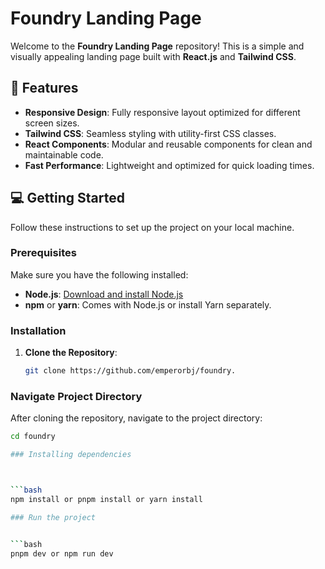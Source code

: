# Foundry Landing Page

Welcome to the **Foundry Landing Page** repository! This is a simple and visually appealing landing page built with **React.js** and **Tailwind CSS**.

## 🚀 Features

- **Responsive Design**: Fully responsive layout optimized for different screen sizes.
- **Tailwind CSS**: Seamless styling with utility-first CSS classes.
- **React Components**: Modular and reusable components for clean and maintainable code.
- **Fast Performance**: Lightweight and optimized for quick loading times.
## 💻 Getting Started

Follow these instructions to set up the project on your local machine.

### Prerequisites

Make sure you have the following installed:

- **Node.js**: [Download and install Node.js](https://nodejs.org/)
- **npm** or **yarn**: Comes with Node.js or install Yarn separately.

### Installation

1. **Clone the Repository**:

   ```bash
   git clone https://github.com/emperorbj/foundry.
### Navigate Project Directory

After cloning the repository, navigate to the project directory:

```bash
cd foundry

### Installing dependencies



```bash
npm install or pnpm install or yarn install

### Run the project


```bash
pnpm dev or npm run dev
